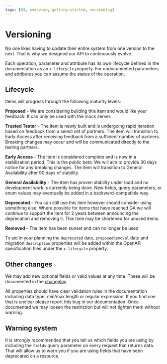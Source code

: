 ```yaml
---
tags: [03, overview, getting-started, versioning]
---
```


# Versioning

No one likes having to update their entire system from one version to the next. That is why we designed our API to continuously evolve. 

Each operation, parameter and attribute has its own lifecycle defined in the documentation as an `x-lifecycle` property. For undocumented parameters and attributes you can assume the status of the operation. 

## Lifecycle
Items will progress through the following maturity levels:

**Proposed** - We are considering building this item and would like your feedback. It can only be used with the mock server.

**Trusted Tester** - The item is newly built and is undergoing rapid iteration based on feedback from a select set of partners. The item will transition to Early Access after receiving feedback from a sufficient number of partners.  Breaking changes may occur and will be communicated directly to the testing partners.

**Early Access** - The item is considered complete and is now in a stabilization period. This is the public beta. We will aim to provide 30 days notice for any breaking changes. The item will transition to General Availability after 90 days of stability.

**General Availability** - The item has proven stability under load and no development work is currently being done. New fields, query parameters, or enum values may eventually be added in a backward-compatible way.

**Deprecated** - You can still use this item however should consider using something else. Where possible for items that have reached GA we will continue to support the item for 2 years between announcing the deprecation and removing it. This time may be shortened for unused items.

**Removed** - The item has been sunset and can no longer be used

To aid in your planning the `deprecated` date, `proposedRemoval` date and migration `description` properties will be added within the OpenAPI specification files under the `x-lifecycle` property.

## Other changes
We may add new optional fields or valid values at any time. These will be documented in the [changelog](Changelog.md)

All properties should have clear validation rules in the documentation including data type, min/max length or regular expression. If you find one that is unclear please report this bug in our documentation. Once documented we may loosen the restriction but will not tighten them without warning.

## Warning system
It is strongly recommended that you tell us which fields you are using by including the `fields` query parameter on every request that returns data. That will allow us to warn you if you are using fields that have been deprecated on a resource. 
